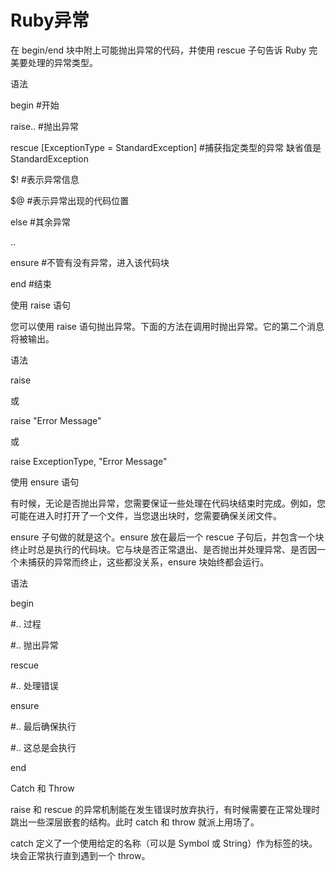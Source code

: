 # Ruby异常

在 begin/end 块中附上可能抛出异常的代码，并使用 rescue 子句告诉 Ruby 完美要处理的异常类型。

语法

begin \#开始

raise.. \#抛出异常

rescue \[ExceptionType = StandardException\] \#捕获指定类型的异常 缺省值是StandardException

$! \#表示异常信息

$@ \#表示异常出现的代码位置

else \#其余异常

..

ensure \#不管有没有异常，进入该代码块

end \#结束

使用 raise 语句

您可以使用 raise 语句抛出异常。下面的方法在调用时抛出异常。它的第二个消息将被输出。

语法

raise

或

raise "Error Message"

或

raise ExceptionType, "Error Message"

使用 ensure 语句

有时候，无论是否抛出异常，您需要保证一些处理在代码块结束时完成。例如，您可能在进入时打开了一个文件，当您退出块时，您需要确保关闭文件。

ensure 子句做的就是这个。ensure 放在最后一个 rescue 子句后，并包含一个块终止时总是执行的代码块。它与块是否正常退出、是否抛出并处理异常、是否因一个未捕获的异常而终止，这些都没关系，ensure 块始终都会运行。

语法

begin 

   \#.. 过程

   \#.. 抛出异常

rescue 

   \#.. 处理错误 

ensure 

   \#.. 最后确保执行

   \#.. 这总是会执行

end

Catch 和 Throw

raise 和 rescue 的异常机制能在发生错误时放弃执行，有时候需要在正常处理时跳出一些深层嵌套的结构。此时 catch 和 throw 就派上用场了。

catch 定义了一个使用给定的名称（可以是 Symbol 或 String）作为标签的块。块会正常执行直到遇到一个 throw。




